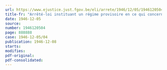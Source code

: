 ```yaml
---
url: https://www.ejustice.just.fgov.be/eli/arrete/1946/12/05/1946120504/justel
title-fr: "Arrêté-loi instituant un régime provisoire en ce qui concerne l'échéance de certains baux à loyer"
date: 1946-12-05
source:
number: 1946120504
page: 888888
case: 1946-12-05/04
publication: 1946-12-08
starts:
modifies:
pdf-original:
pdf-consolidated:
---
```


